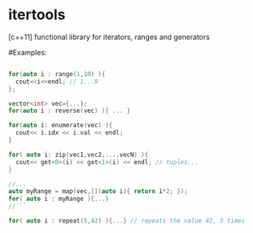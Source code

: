 # itertools
[c++11] functional library for iterators, ranges and generators

#Examples:
```c

for(auto i : range(1,10) ){
  cout<<i<<endl; // 1...9
};

vector<int> vec={...};
for(auto i : reverse(vec) ){ ... }

for(auto i: enumerate(vec) ){
  cout<< i.idx << i.val << endl;
}

for( auto i: zip(vec1,vec2,...,vecN) ){
  cout<< get<0>(i) << get<1>(i) << endl; // tuples...
}

//...
auto myRange = map(vec,[](auto i){ return i*2; });
for( auto i : myRange ){...}
//```

for( auto i : repeat(5,42) ){...} // repeats the value 42, 5 times

